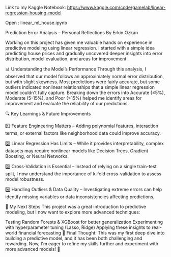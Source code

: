 Link to my Kaggle Notebook: https://www.kaggle.com/code/gamelab/linear-regression-housing-model

Open : linear_ml_house.ipynb

Prediction Error Analysis – Personal Reflections
By Erkin Ozkan

Working on this project has given me valuable hands on experience in predictive modeling using linear regression. I started with a simple idea predicting house prices and gradually uncovered deeper insights into error distribution, model evaluation, and areas for improvement.


📊 Understanding the Model’s Performance
Through this analysis, I observed that our model follows an approximately normal error distribution, but with slight skewness. Most predictions were fairly accurate, but some outliers indicated nonlinear relationships that a simple linear regression model couldn't fully capture.
Breaking down the errors into Accurate (≤5%), Moderate (5-15%), and Poor (>15%) helped me identify areas for improvement and evaluate the reliability of our predictions.

🔍 Key Learnings & Future Improvements

1️⃣ Feature Engineering Matters – Adding polynomial features, interaction terms, or external factors like neighborhood data could improve accuracy.

2️⃣ Linear Regression Has Limits – While it provides interpretability, complex datasets may require nonlinear models like Decision Trees, Gradient Boosting, or Neural Networks.

3️⃣ Cross-Validation is Essential – Instead of relying on a single train-test split, I now understand the importance of k-fold cross-validation to assess model robustness.

4️⃣ Handling Outliers & Data Quality – Investigating extreme errors can help identify missing variables or data inconsistencies affecting predictions.

🚀 My Next Steps
This project was a great introduction to predictive modeling, but I now want to explore more advanced techniques:

Testing Random Forests & XGBoost for better generalization
Experimenting with hyperparameter tuning (Lasso, Ridge)
Applying these insights to real-world financial forecasting
🔹 Final Thought: This was my first deep dive into building a predictive model, and it has been both challenging and rewarding. Now, I'm eager to refine my skills further and experiment with more advanced models! 🚀

